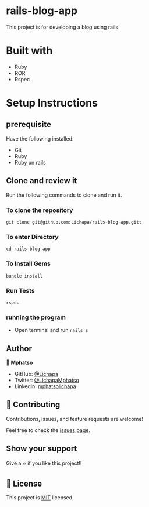# rails-blog-app

This project is for developing a blog using rails
# Built with

- Ruby
- ROR
- Rspec

# Setup Instructions

## prerequisite
Have the following installed:
- Git
- Ruby
- Ruby on rails
## Clone and review it

Run the following commands to clone and run it.

### To clone the repository

`git clone git@github.com:Lichapa/rails-blog-app.gitt`

### To enter Directory

`cd rails-blog-app`

### To Install Gems

`bundle install`

### Run Tests

`rspec`

### running the program
- Open terminal and run `rails s`

## Author

👤 **Mphatso**

- GitHub: [@Lichapa](https://github.com/Lichapa) 
- Twitter: [@LichapaMphatso](https://twitter.com/LichapaMphatso) 
- LinkedIn: [mphatsolichapa](https://www.linkedin.com/in/mphatsolichapa) 

## 🤝 Contributing

Contributions, issues, and feature requests are welcome!

Feel free to check the [issues page](../../issues/).

## Show your support

Give a ⭐️ if you like this project!!

## 📝 License

This project is [MIT](./MIT.md) licensed.